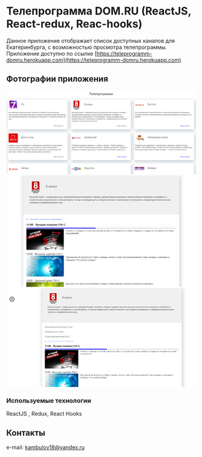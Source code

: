 # Телепрограмма DOM.RU (ReactJS, React-redux, Reac-hooks)

Данное приложение отображает список доступных каналов для Екатеринбурга, с возможностью просмотра телепрограммы.
Приложение доступно по ссылке [https://teleprogramm-domru.herokuapp.com](https://teleprogramm-domru.herokuapp.com)

## Фотографии приложения
![Главная страница](https://github.com/Astral1004/teleprogramm-domru/blob/main/public/image-1.png)
![Телепрограмма канала](https://github.com/Astral1004/teleprogramm-domru/blob/main/public/image-2.png)
![Телепрограмма канала](https://github.com/Astral1004/teleprogramm-domru/blob/main/public/image-3.png)
### Используемые технологии 
ReactJS , Redux, React Hooks 


## Контакты

e-mail: kambulov18@yandex.ru


